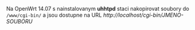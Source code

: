 Na OpenWrt 14.07 s nainstalovanym **uhhtpd** staci nakopirovat
soubory do `/www/cgi-bin/` a jsou dostupne na URL
*http://localhost/cgi-bin/JMENO-SOUBORU*

